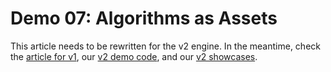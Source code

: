 # Demo 07: Algorithms as Assets

This article needs to be rewritten for the v2 engine. In the meantime, check the [article for v1](../v1/Demo07.md), our [v2 demo code](https://github.com/fbertram/TuringTrader/tree/develop/Algorithms/Demo%20Algorithms%20(V2)), and our [v2 showcases](https://github.com/fbertram/TuringTrader/tree/develop/BooksAndPubsV2).